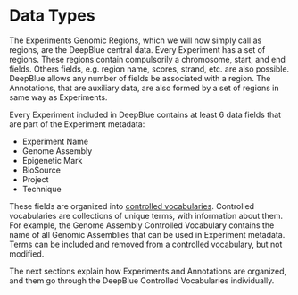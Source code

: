 # Data Types

The Experiments Genomic Regions, which we will now simply call as regions, are the DeepBlue central data.
Every Experiment has a set of regions. These regions contain compulsorily a chromosome, start, and end fields.
Others fields, e.g. region name, scores, strand, etc. are also possible.
DeepBlue allows any number of fields be associated with a region.
The Annotations, that are auxiliary data, are also formed by a set of regions in same way as Experiments.

Every Experiment included in DeepBlue contains at least 6 data fields that are part of the Experiment metadata:
 * Experiment Name
 * Genome Assembly
 * Epigenetic Mark
 * BioSource
 * Project
 * Technique

These fields are organized into [controlled vocabularies](02-03-controlled-vocabulary.md). Controlled vocabularies are collections of unique terms, with information about them. For example, the Genome Assembly Controlled Vocabulary contains the name of all Genomic Assemblies that can be used in Experiment metadata.
Terms can be included and removed from a controlled vocabulary, but not modified.

The next sections explain how Experiments and Annotations are organized, and them go through the DeepBlue Controlled Vocabularies individually.
